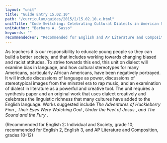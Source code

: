 ```yaml
---
layout: "unit"
title: "Guide Entry 15.02.10"
path: "/curriculum/guides/2015/2/15.02.10.x.html"
unitTitle: "Code Switching: Celebrating Cultural Dialects in American Speech"
unitAuthor: "Barbara A. Sasso"
keywords: ""
recommendedFor: "Recommended for English and AP Literature and Composition, grades 10-12"
---
```

<main>
<p>
As teachers it is our responsibility to educate young people so they can build a better society, and that includes working towards changing biased and racist attitudes. To strive towards this end, this unit on dialect will examine bias in language, and how cultural stereotypes for many Americans, particularly African Americans, have been negatively portrayed. It will include discussions of language as power, discussions of stereotypical images from the minstrel era to rap music, and an examination of dialect in literature as a powerful and creative tool. The unit requires a synthesis paper and an original work that uses dialect creatively and celebrates the linguistic richness that many cultures have added to the English language. Works suggested include
<em>
The Adventures of Huckleberry Finn
</em>
,
<em>
Their Eyes Were Watching God
</em>
,
<em>
Under the Feet of Jesus
</em>
,
<em>
and The Sound and the Fury
</em>
.
</p>
<p>
(Recommended for English 2: Individual and Society, grade 10; recommended for English 2, English 3, and AP Literature and Composition, grades 10-12)
</p>
</main>